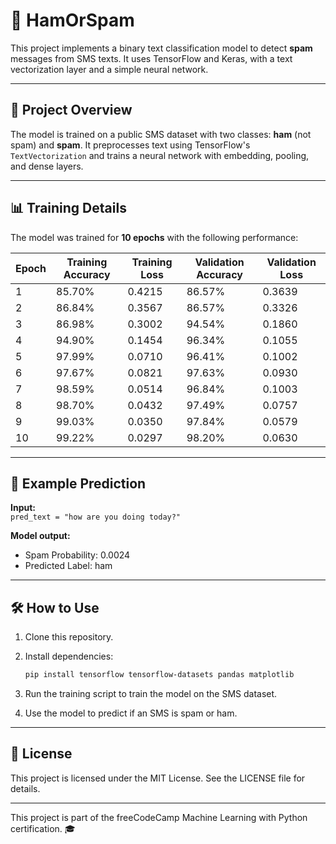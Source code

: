 # 📧 HamOrSpam

This project implements a binary text classification model to detect **spam** messages from SMS texts. It uses TensorFlow and Keras, with a text vectorization layer and a simple neural network.

---

## 🚀 Project Overview

The model is trained on a public SMS dataset with two classes: **ham** (not spam) and **spam**. It preprocesses text using TensorFlow's `TextVectorization` and trains a neural network with embedding, pooling, and dense layers.

---

## 📊 Training Details

The model was trained for **10 epochs** with the following performance:

| Epoch | Training Accuracy | Training Loss | Validation Accuracy | Validation Loss |
|-------|-------------------|---------------|---------------------|-----------------|
| 1     | 85.70%            | 0.4215        | 86.57%              | 0.3639          |
| 2     | 86.84%            | 0.3567        | 86.57%              | 0.3326          |
| 3     | 86.98%            | 0.3002        | 94.54%              | 0.1860          |
| 4     | 94.90%            | 0.1454        | 96.34%              | 0.1055          |
| 5     | 97.99%            | 0.0710        | 96.41%              | 0.1002          |
| 6     | 97.67%            | 0.0821        | 97.63%              | 0.0930          |
| 7     | 98.59%            | 0.0514        | 96.84%              | 0.1003          |
| 8     | 98.70%            | 0.0432        | 97.49%              | 0.0757          |
| 9     | 99.03%            | 0.0350        | 97.84%              | 0.0579          |
| 10    | 99.22%            | 0.0297        | 98.20%              | 0.0630          |

---

## 🧪 Example Prediction

**Input:**  
`pred_text = "how are you doing today?"`

**Model output:**  
- Spam Probability: 0.0024
- Predicted Label: ham

---
## 🛠️ How to Use

1. Clone this repository.

2. Install dependencies:

   ```bash
   pip install tensorflow tensorflow-datasets pandas matplotlib

3. Run the training script to train the model on the SMS dataset.

4. Use the model to predict if an SMS is spam or ham.
   
---

## 📄 License

This project is licensed under the MIT License. See the LICENSE file for details.

---
This project is part of the freeCodeCamp Machine Learning with Python certification. 🎓
